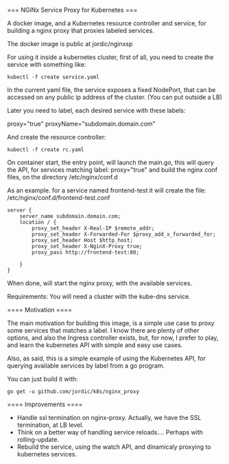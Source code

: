 
=== NGiNx Service Proxy for Kubernetes ===

A docker image, and a Kubernetes resource controller and service, for building
a nginx proxy that proxies labeled services. 

The docker image is public at jordic/nginxsp

For using it inside a kubernetes cluster, first of all, you need to create the
service with something like:

```
kubectl -f create service.yaml
```
In the current yaml file, the service exposes a fixed NodePort, that can be
accessed on any public ip address of the cluster. (You can put outside a LB)

Later you need to label, each desired service with these labels:

proxy="true"
proxyName="subdomain.domain.com"

And create the resource controller:

```
kubectl -f create rc.yaml
```

On container start, the entry point, will launch the main.go, this will query
the API, for services matching label: proxy="true" and build the nginx conf
files, on the directory /etc/nginx/conf.d 

As an example. for a service named frontend-test it will create the file:
/etc/nginx/conf.d/frontend-test.conf 
```
server {
    server_name subdomain.domain.com;
    location / {
        proxy_set_header X-Real-IP $remote_addr;
        proxy_set_header X-Forwarded-For $proxy_add_x_forwarded_for;
        proxy_set_header Host $http_host;
        proxy_set_header X-NginX-Proxy true;
        proxy_pass http://frontend-test:80;

    }
}
```

When done, will start the nginx proxy, with the available services.

Requirements: You will need a cluster with the kube-dns service.


==== Motivation ====

The main motivation for building this image, is a simple use case to proxy
some services that matches a label. I know there are plenty of other options,
and also the Ingress controller exists, but, for now, I prefer to play, and
learn the kubernetes API with simple and easy use cases.

Also, as said, this is a simple example of using the Kubernetes API, for querying 
available services by label from a go program.

You can just build it with:

```
go get -u github.com/jordic/k8s/nginx_proxy
```


==== Improvements ====

- Handle ssl termination on nginx-proxy. Actually, we have the SSL
    termination, at LB level.
- Think on a better way of handling service reloads.... Perhaps with
    rolling-update.
- Rebuild the service, using the watch API, and dinamicaly proxying to
    kubernetes services.



